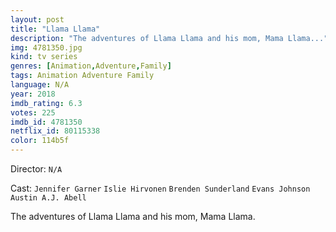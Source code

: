 ```yaml
---
layout: post
title: "Llama Llama"
description: "The adventures of Llama Llama and his mom, Mama Llama..."
img: 4781350.jpg
kind: tv series
genres: [Animation,Adventure,Family]
tags: Animation Adventure Family 
language: N/A
year: 2018
imdb_rating: 6.3
votes: 225
imdb_id: 4781350
netflix_id: 80115338
color: 114b5f
---
```

Director: `N/A`  

Cast: `Jennifer Garner` `Islie Hirvonen` `Brenden Sunderland` `Evans Johnson` `Austin A.J. Abell` 

The adventures of Llama Llama and his mom, Mama Llama.